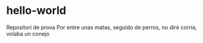 # hello-world
Repositori de prova
Por entre unas matas, seguido de perros, no diré corría, volaba un conejo
